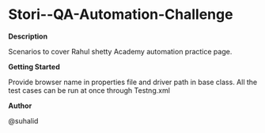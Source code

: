 # Stori--QA-Automation-Challenge

**Description**

Scenarios to cover Rahul shetty Academy automation practice page.

**Getting Started**

Provide browser name in properties file and driver path in base class. 
All the test cases can be run at once through Testng.xml

**Author**

@suhalid

